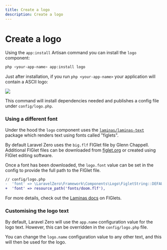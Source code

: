 ```yaml
---
title: Create a logo
description: Create a logo
---
```


# Create a logo

Using the `app:install` Artisan command you can install the `logo` component:
```bash
php <your-app-name> app:install logo
```

Just after installation, if you run `php <your-app-name>` your application will contain
a ASCII logo:

<img src="https://raw.githubusercontent.com/laravel-zero/docs/master/images/logo.png" class="md:w-4/5 md:mx-auto" >

This command will install dependencies needed and publishes a config file under `config/logo.php`.

<a name="using-a-different-font"></a>
### Using a different font

Under the hood the `logo` component uses the [`laminas/laminas-text`](https://github.com/laminas/laminas-text) package which renders text using fonts called "figlets".

By default Laravel Zero uses the `big.flf` FIGlet file by Glenn Chappell. Additional FIGlet files can be downloaded from [figlet.org](http://www.figlet.org/fontdb.cgi) or created using FIGlet editing software.

Once a font has been downloaded, the `logo.font` value can be set in the config to provide the full path to the FIGlet file.

```diff
// config/logo.php
-  'font' => \LaravelZero\Framework\Components\Logo\FigletString::DEFAULT_FONT,
+  'font' => resource_path('fonts/doom.flf'),
```

For more details, check out the [Laminas docs](https://docs.laminas.dev/laminas-text/figlet) on FIGlets.

<a name="customising-the-logo-text"></a>
### Customising the logo text

By default, Laravel Zero will use the `app.name` configuration value for the logo text. However, this can be overridden in the `config/logo.php` file.

You can change the `logo.name` configuration value to any other text, and this will then be used for the logo.
